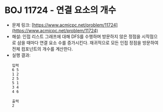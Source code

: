 # BOJ 11724 - 연결 요소의 개수

- 문제 링크: [https://www.acmicpc.net/problem/11724](https://www.acmicpc.net/problem/11724)
- 해설: 인접 리스트 그래프에 대해 DFS를 수행하며 방문하지 않은 정점을 시작점으로 삼을 때마다 연결 요소 수를 증가시킨다. 재귀적으로 모든 인접 정점을 방문하여 전체 컴포넌트의 개수를 계산한다.
- 실행 결과:
  ```text
  입력
  6 5
  1 2
  2 5
  5 1
  3 4
  4 6

  출력
  2
  ```

